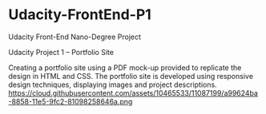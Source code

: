 # Udacity-FrontEnd-P1
Udacity Front-End Nano-Degree Project

Udacity Project 1 – Portfolio Site

Creating a portfolio site using a PDF mock-up provided to replicate the design in HTML and CSS. 
The portfolio site is developed using responsive design techniques, displaying images and project descriptions. 
https://cloud.githubusercontent.com/assets/10465533/11087199/a99624ba-8858-11e5-9fc2-81098258646a.png
